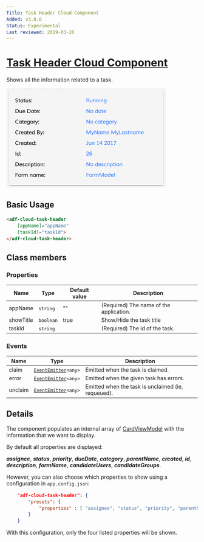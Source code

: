 ```yaml
---
Title: Task Header Cloud Component
Added: v3.0.0
Status: Experimental
Last reviewed: 2019-03-20
---
```


# [Task Header Cloud Component](../../../lib/process-services-cloud/src/lib/task/task-header/components/task-header-cloud.component.ts "Defined in task-header-cloud.component.ts")

Shows all the information related to a task.

![adf-task-header](../../docassets/images/adf-task-header.png)

## Basic Usage

```html
<adf-cloud-task-header
    [appName]="appName"
    [taskId]="taskId">
</adf-cloud-task-header>
```

## Class members

### Properties

| Name      | Type      | Default value | Description                             |
| --------- | --------- | ------------- | --------------------------------------- |
| appName   | `string`  | ""            | (Required) The name of the application. |
| showTitle | `boolean` | true          | Show/Hide the task title                |
| taskId    | `string`  |               | (Required) The id of the task.          |

### Events

| Name    | Type                                                              | Description                                        |
| ------- | ----------------------------------------------------------------- | -------------------------------------------------- |
| claim   | [`EventEmitter`](https://angular.io/api/core/EventEmitter)`<any>` | Emitted when the task is claimed.                  |
| error   | [`EventEmitter`](https://angular.io/api/core/EventEmitter)`<any>` | Emitted when the given task has errors.            |
| unclaim | [`EventEmitter`](https://angular.io/api/core/EventEmitter)`<any>` | Emitted when the task is unclaimed (ie, requeued). |

## Details

The component populates an internal array of
[CardViewModel](../../core/components/card-view.component.md) with the information that we want to display.

By default all properties are displayed:

**_assignee_**, **_status_**, **_priority_**, **_dueDate_**, **_category_**, **_parentName_**, **_created_**, **_id_**, **_description_**, **_formName_**, **_candidateUsers_**, **_candidateGroups_**.

However, you can also choose which properties to show using a configuration in `app.config.json`:

```json
    "adf-cloud-task-header": {
        "presets": {
            "properties" : [ "assignee", "status", "priority", "parentName"]
        }
    }
```

With this configuration, only the four listed properties will be shown.
